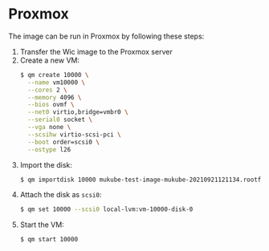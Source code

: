 # Proxmox

The image can be run in Proxmox by following these steps:

1. Transfer the Wic image to the Proxmox server
1. Create a new VM:
    ```sh
    $ qm create 10000 \
      --name vm10000 \
      --cores 2 \
      --memory 4096 \
      --bios ovmf \
      --net0 virtio,bridge=vmbr0 \
      --serial0 socket \
      --vga none \
      --scsihw virtio-scsi-pci \
      --boot order=scsi0 \
      --ostype l26
    ```
1. Import the disk:
    ```sh
    $ qm importdisk 10000 mukube-test-image-mukube-20210921121134.rootfs.wic local-lvm
    ```
1. Attach the disk as `scsi0`:
    ```sh
    $ qm set 10000 --scsi0 local-lvm:vm-10000-disk-0
    ```
1. Start the VM:
    ```sh
    $ qm start 10000
    ```
